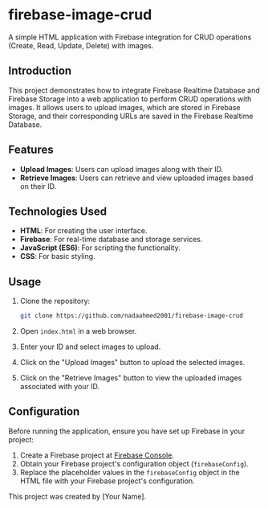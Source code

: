 # firebase-image-crud

A simple HTML application with Firebase integration for CRUD operations (Create, Read, Update, Delete) with images.

## Introduction

This project demonstrates how to integrate Firebase Realtime Database and Firebase Storage into a web application to perform CRUD operations with images. It allows users to upload images, which are stored in Firebase Storage, and their corresponding URLs are saved in the Firebase Realtime Database.

## Features

- **Upload Images**: Users can upload images along with their ID.
- **Retrieve Images**: Users can retrieve and view uploaded images based on their ID.

## Technologies Used

- **HTML**: For creating the user interface.
- **Firebase**: For real-time database and storage services.
- **JavaScript (ES6)**: For scripting the functionality.
- **CSS**: For basic styling.

## Usage

1. Clone the repository:

    ```bash
    git clone https://github.com/nadaahmed2001/firebase-image-crud
    ```

2. Open `index.html` in a web browser.

3. Enter your ID and select images to upload.

4. Click on the "Upload Images" button to upload the selected images.

5. Click on the "Retrieve Images" button to view the uploaded images associated with your ID.

## Configuration

Before running the application, ensure you have set up Firebase in your project:

1. Create a Firebase project at [Firebase Console](https://console.firebase.google.com/).
2. Obtain your Firebase project's configuration object (`firebaseConfig`).
3. Replace the placeholder values in the `firebaseConfig` object in the HTML file with your Firebase project's configuration.


This project was created by [Your Name].

